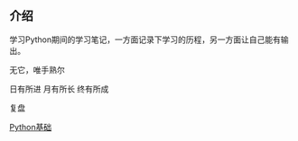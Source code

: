 ## 介绍
学习Python期间的学习笔记，一方面记录下学习的历程，另一方面让自己能有输出。

无它，唯手熟尔

日有所进 月有所长 终有所成

复盘

[Python基础](超链接地址 "超链接title")
